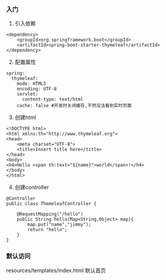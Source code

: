 ### 入门
1. 引入依赖
```
<dependency>
    <groupId>org.springframework.boot</groupId>
    <artifactId>spring-boot-starter-thymeleaf</artifactId>
</dependency>
```

2. 配置属性
```
spring:
  thymeleaf:
    mode: HTML5
    encoding: UTF-8
    servlet:
      content-type: text/html
    cache: false #开发时关闭缓存,不然没法看到实时页面
```

3. 创建html
```
<!DOCTYPE html>
<html xmlns:th="http://www.thymeleaf.org">
<head>
    <meta charset="UTF-8">
    <title>Insert title here</title>
</head>
<body>
<h4>Hello <span th:text="${name}">world</span>!</h4>
</body>
</html>
```

4. 创建controller
```
@Controller
public class ThemeleafController {

    @RequestMapping("/hello")
    public String hello(Map<String,Object> map){
        map.put("name","jimmy");
        return "hello";
    }
}
```


### 默认访问
resources/templates/index.html 默认首页
